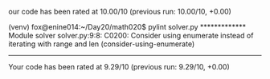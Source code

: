 our code has been rated at 10.00/10 (previous run: 10.00/10, +0.00)

(venv) fox@enine014:~/Day20/math020$ pylint solver.py 
************* Module solver
solver.py:9:8: C0200: Consider using enumerate instead of iterating with range and len (consider-using-enumerate)

------------------------------------------------------------------
Your code has been rated at 9.29/10 (previous run: 9.29/10, +0.00)

